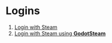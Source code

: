 # Logins

1. [Login with Steam](/docs/user/Logins/login-steam.md)
2. [Login with Steam using **GodotSteam**](/docs/user/Logins/login-steam-godotsteam.md) 
